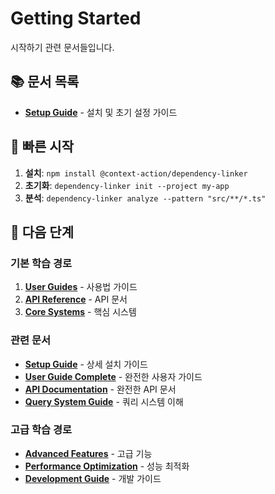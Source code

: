 # Getting Started

시작하기 관련 문서들입니다.

## 📚 문서 목록

- **[Setup Guide](./Setup-Guide.md)** - 설치 및 초기 설정 가이드

## 🚀 빠른 시작

1. **설치**: `npm install @context-action/dependency-linker`
2. **초기화**: `dependency-linker init --project my-app`
3. **분석**: `dependency-linker analyze --pattern "src/**/*.ts"`

## 📖 다음 단계

### 기본 학습 경로
1. **[User Guides](../02-user-guides/README.md)** - 사용법 가이드
2. **[API Reference](../03-api-reference/README.md)** - API 문서
3. **[Core Systems](../04-core-systems/README.md)** - 핵심 시스템

### 관련 문서
- **[Setup Guide](./Setup-Guide.md)** - 상세 설치 가이드
- **[User Guide Complete](../02-user-guides/USER-GUIDE-COMPLETE.md)** - 완전한 사용자 가이드
- **[API Documentation](../03-api-reference/API.md)** - 완전한 API 문서
- **[Query System Guide](../04-core-systems/QUERY-SYSTEM-GUIDE.md)** - 쿼리 시스템 이해

### 고급 학습 경로
- **[Advanced Features](../05-advanced-features/README.md)** - 고급 기능
- **[Performance Optimization](../05-advanced-features/PERFORMANCE-OPTIMIZATION.md)** - 성능 최적화
- **[Development Guide](../06-development/README.md)** - 개발 가이드
